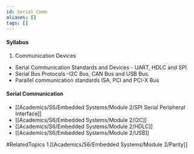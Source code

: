 ```yaml
---
id: Serial Comm
aliases: []
tags: []
---
```


#### Syllabus
1. Communication Devices
- Serial Communication Standards and Devices - UART, HDLC and SPI.
- Serial Bus Protocols -I2C Bus, CAN Bus and USB Bus.
- Parallel communication standards ISA, PCI and PCI-X Bus


#### Serial Communication
- [[Academics/S6/Embedded Systems/Module 2/SPI Serial Peripheral Interface]]
- [[Academics/S6/Embedded Systems/Module 2/I2C]]
- [[Academics/S6/Embedded Systems/Module 2/HDLC]]
- [[Academics/S6/Embedded Systems/Module 2/USB]]


#RelatedTopics
1.[[Academics/S6/Embedded Systems/Module 2/Parity]]


